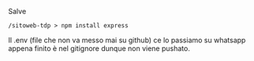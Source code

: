 Salve

```/sitoweb-tdp > npm install express```

Il .env (file che non va messo mai su github) ce lo passiamo su whatsapp appena finito 
è nel gitignore dunque non viene pushato.